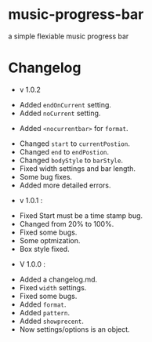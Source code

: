 # music-progress-bar
a simple flexiable music progress bar


# Changelog

- v 1.0.2
* Added `endOnCurrent` setting.
* Added `noCurrent` setting.
- Added `<nocurrentbar>` for `format`.
* Changed `start` to `currentPostion`.
* Changed `end` to `endPostion`.
* Changed `bodyStyle` to `barStyle`.
* Fixed width settings and bar length.
* Some bug fixes.
* Added more detailed errors.

- v 1.0.1 :
* Fixed Start must be a time stamp bug.
* Changed from 20% to 100%.
* Fixed some bugs.
* Some optmization.
* Box style fixed.

- V 1.0.0 :
* Added a changelog.md.
* Fixed `width` settings.
* Fixed some bugs.
* Added `format`.
* Added `pattern`.
* Added `showprecent`.
* Now settings/options is an object.
